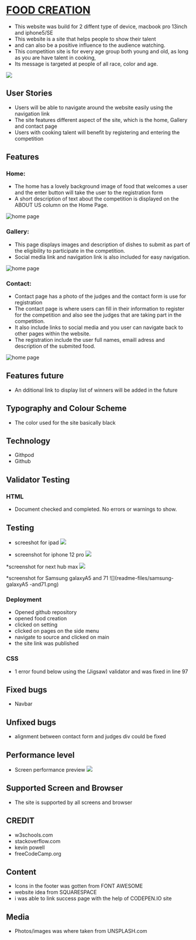 # [FOOD CREATION]( https://ejiro-design.github.io/food-creation/)
* This website was build for 2 diffent type of device, macbook pro 13inch and iphone5/SE 
* This website is a site that helps people to show their talent
* and can also be a positive influence to the audience watching.
* This competition site is for every age group both young and old, as long as you are have talent in cooking, 
* Its message is targeted at people of all race, color and age.

![](readme-files/Screenshot.jpg)

## User Stories
* Users will be able to navigate around the website easily using the navigation link
* The site features different aspect of the site, which is the home, Gallery and contact page
* Users with cooking talent will benefit by registering and entering the competition

## Features 
### Home: 
* The home has a lovely background image of food that welcomes a user and the enter button will take the user to the registration form
* A short description of text about the competition is displayed on the ABOUT US column on the Home Page.

![home page](readme-files/Screenshot1.jpg)


### Gallery: 
* This page displays images and description of dishes to submit as part of the eligibility to participate in the competition. 
* Social media link and navigation link is also included for easy navigation.

![home page](readme-files/Screenshot2.jpg)

### Contact: 
* Contact page has a photo of the judges and the contact form is use for registration 
* The contact page is where users can fill in their information to register for the competition and also see the judges that are taking part in the competition. 
* It also include links to social media and you user can navigate back to other pages within the website.
* The registration include the user full names, emaill adress and description of the submited food.

![home page](readme-files/Screenshot3.jpg)

## Features future
* An dditional link to display list of winners will be added in the future

## Typography and Colour Scheme
* The color used for the site basically black

## Technology
* Githpod 
* Github 

## Validator Testing
### HTML
* Document checked and completed. No errors or warnings to show.

## Testing
* screeshot for ipad
![](readme-files/ipad-air.png)

* screenshot for iphone 12 pro
![](readme-files/iphone-12-pro.png)

*screenshot for next hub max
![](readme-files/next-hub-max.png)

*screenshot for Samsung galaxyA5 and 71
![](readme-files/samsung-galaxyA5 -and71.png)

### Deployment
* Opened github repository
* opened food creation
* clicked on setting
* clicked on pages on the side menu
* navigate to source and clicked on main
* the site link was published

### CSS
* 1 error found below using the (Jigsaw) validator and was fixed in line 97

## Fixed bugs
* Navbar

## Unfixed bugs
* alignment between contact form and judges div could be fixed

## Performance level
* Screen performance preview 
![](readme-files/Screen-performance.png)



## Supported Screen and Browser
* The site is supported by all screens and browser

## CREDIT
* w3schools.com
* stackoverflow.com
* kevin powell
* freeCodeCamp.org

## Content
* Icons in the footer was gotten from FONT AWESOME
* website idea from SQUARESPACE
* i was able to link success page with the help of CODEPEN.IO site

## Media
* Photos/images was where taken from UNSPLASH.com
